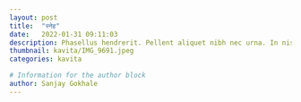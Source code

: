 ```yaml
---
layout: post
title:  "स्नेह"
date:   2022-01-31 09:11:03
description: Phasellus hendrerit. Pellent aliquet nibh nec urna. In nis aliquet vel, dapibus id,mattis.
thumbnail: kavita/IMG_9691.jpeg
categories: kavita

# Information for the author block
author: Sanjay Gokhale
---
```



[link1]: example.net
[link2]: example.com
[link3]: example.org
